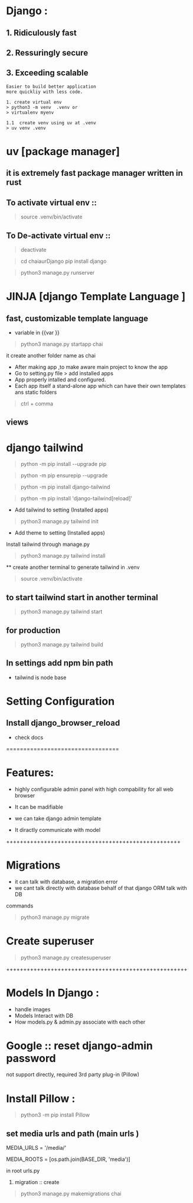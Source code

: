 ##
# Django : 
## 1. Ridiculously fast
## 2. Ressuringly secure 
## 3. Exceeding  scalable 


```
Easier to build better application 
more quickliy with less code.

1. create virtual env 
> python3 -m venv  .venv or
> virtualenv myenv

1.1  create venv using uv at .venv 
> uv venv .venv
```
# uv [package manager]
## it is extremely fast package manager written in rust 

## To activate virtual env ::
> source .venv/bin/activate

## To De-activate virtual env ::
> deactivate

> cd chaiaurDjango
> pip install django


> python3 manage.py runserver

# JINJA [django Template Language ]
## fast, customizable template language 

* variable in {{var }}


> python3 manage.py startapp chai

it create another folder name as chai 
* After making app ,to make aware main project to know the app
* Go to setting.py file > add installed apps
* App properly intalled and configured. 
* Each app itself a stand-alone app
which can have their own templates ans static folders 

> ctrl + comma 

## views 

# django tailwind 
> python -m pip install --upgrade pip

> python -m pip ensurepip --upgrade 

> python -m pip install django-tailwind

> python -m pip install 'django-tailwind[reload]'

* Add tailwind to setting (Installed apps)
>  python3 manage.py tailwind init
* Add theme to setting (Installed apps)

Install tailwind through  manage.py
> python3 manage.py tailwind install 

** create another terminal to generate tailwind in .venv
> source .venv/bin/activate

## to start tailwind start in another terminal 
> python3 manage.py tailwind start

## for production 
> python3 manage.py tailwind build

## In settings add npm bin path 

* tailwind is node base 
# Setting Configuration  
## Install django_browser_reload
* check docs 

=================================
# Features:
* highly configurable admin panel 
with high compability for all web browser

* It can be madifiable
* we can take django admin template
* It diractly communicate with model 

+++++++++++++++++++++++++++++++++++++++++++++++++++
# Migrations
* it can talk with database, a migration error 
* we cant talk directly with database behalf of that django ORM talk with DB 

commands 
> python3 manage.py migrate 

# Create superuser
> python3 manage.py createsuperuser 

+++++++++++++++++++++++++++++++++++++++++++++++++++++
# Models In Django :
* handle images 
*  Models Interact with DB 
* How models.py & admin.py associate with each other

 # Google :: reset django-admin password
not support directly, required 3rd party plug-in (Pillow)

# Install Pillow :
> python3 -m pip install Pillow

## set media urls and path (main urls )
MEDIA_URLS = '/media/'

MEDIA_ROOTS = [os.path.join(BASE_DIR, 'media')]

in root urls.py 

1. migration ::
create 
> python3 manage.py makemigrations chai 
